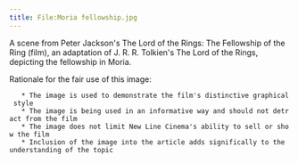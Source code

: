 ```yaml
---
title: File:Moria fellowship.jpg
---
```


A scene from Peter Jackson's The Lord of the Rings: The Fellowship of
the Ring (film), an adaptation of J. R. R. Tolkien's The Lord of the
Rings, depicting the fellowship in Moria.

Rationale for the fair use of this image:

`   * The image is used to demonstrate the film's distinctive graphical style`
`   * The image is being used in an informative way and should not detract from the film`
`   * The image does not limit New Line Cinema's ability to sell or show the film`
`   * Inclusion of the image into the article adds significally to the understanding of the topic`